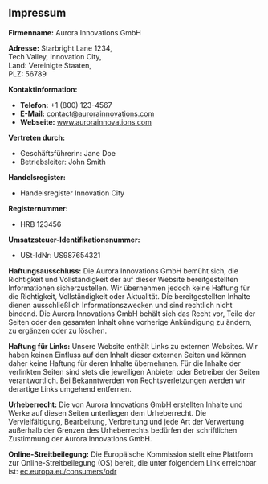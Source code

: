 ## Impressum

**Firmenname:** Aurora Innovations GmbH

**Adresse:**
Starbright Lane 1234,  
Tech Valley, Innovation City,  
Land: Vereinigte Staaten,  
PLZ: 56789

**Kontaktinformation:**
- **Telefon:** +1 (800) 123-4567
- **E-Mail:** contact@aurorainnovations.com
- **Webseite:** www.aurorainnovations.com

**Vertreten durch:**
- Geschäftsführerin: Jane Doe
- Betriebsleiter: John Smith

**Handelsregister:**
- Handelsregister Innovation City

**Registernummer:**
- HRB 123456

**Umsatzsteuer-Identifikationsnummer:**
- USt-IdNr: US987654321

**Haftungsausschluss:**
Die Aurora Innovations GmbH bemüht sich, die Richtigkeit und Vollständigkeit der auf dieser Website bereitgestellten Informationen sicherzustellen. Wir übernehmen jedoch keine Haftung für die Richtigkeit, Vollständigkeit oder Aktualität. Die bereitgestellten Inhalte dienen ausschließlich Informationszwecken und sind rechtlich nicht bindend. Die Aurora Innovations GmbH behält sich das Recht vor, Teile der Seiten oder den gesamten Inhalt ohne vorherige Ankündigung zu ändern, zu ergänzen oder zu löschen.

**Haftung für Links:**
Unsere Website enthält Links zu externen Websites. Wir haben keinen Einfluss auf den Inhalt dieser externen Seiten und können daher keine Haftung für deren Inhalte übernehmen. Für die Inhalte der verlinkten Seiten sind stets die jeweiligen Anbieter oder Betreiber der Seiten verantwortlich. Bei Bekanntwerden von Rechtsverletzungen werden wir derartige Links umgehend entfernen.

**Urheberrecht:**
Die von Aurora Innovations GmbH erstellten Inhalte und Werke auf diesen Seiten unterliegen dem Urheberrecht. Die Vervielfältigung, Bearbeitung, Verbreitung und jede Art der Verwertung außerhalb der Grenzen des Urheberrechts bedürfen der schriftlichen Zustimmung der Aurora Innovations GmbH.

**Online-Streitbeilegung:**
Die Europäische Kommission stellt eine Plattform zur Online-Streitbeilegung (OS) bereit, die unter folgendem Link erreichbar ist: [ec.europa.eu/consumers/odr](https://ec.europa.eu/consumers/odr)

